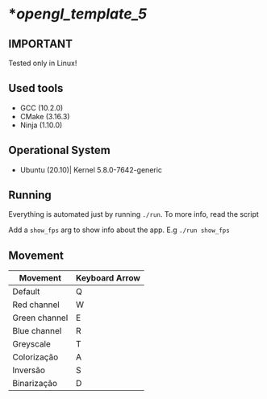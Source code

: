 # **opengl_template_5*

## **IMPORTANT**

Tested only in Linux!

## **Used tools**

* GCC (10.2.0)
* CMake (3.16.3)
* Ninja (1.10.0)

## **Operational System**

* Ubuntu (20.10)| Kernel 5.8.0-7642-generic

## **Running**

Everything is automated just by running `./run`. To more info, read the script

Add a `show_fps` arg to show info about the app. E.g `./run show_fps`

## Movement

| Movement | Keyboard Arrow |
|----------|----------------|
| Default  | Q              |
| Red channel | W              |
| Green channel | E              |
| Blue channel | R              |
| Greyscale  |  T       |
| Colorização | A       |
| Inversão | S          |
| Binarização | D       |
